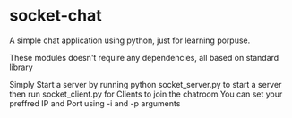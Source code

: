 # socket-chat
A simple chat application using python, just for learning porpuse.

These modules doesn't require any dependencies, all based on standard library

Simply Start a server by running python socket_server.py to start a server then run socket_client.py for Clients to join the chatroom
You can set your preffred IP and Port using -i and -p arguments
